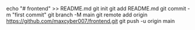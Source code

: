 echo "# frontend" >> README.md
git init
git add README.md
git commit -m "first commit"
git branch -M main
git remote add origin https://github.com/maxcyber007/frontend.git
git push -u origin main